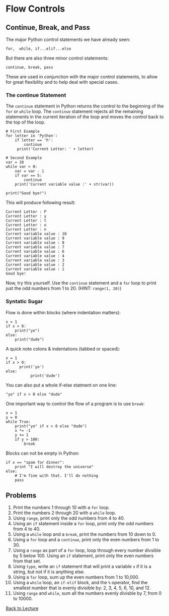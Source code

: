 # Flow Controls

## Continue, Break, and Pass

The major Python control statements we have already seen:

    for,  while, if...elif...else

But there are also three minor control statements:

    continue, break, pass

These are used in conjunction with the major control statements, to allow for great flexibility and to help deal with special cases.

### The continue Statement

The `continue` statement in Python returns the control to the beginning of the `for` or `while` loop. The `continue` statement rejects all the remaining statements in the current iteration of the loop and moves the control back to the top of the loop.

    # First Example
    for letter in 'Python':
        if letter == 'h':
            continue
         print('Current Letter: ' + letter)
    
    # Second Example
    var = 10
    while var > 0:              
        var = var - 1
        if var == 5:
            continue
        print('Current variable value :' + str(var))

    print("Good bye!")

This will produce following result:

    Current Letter : P
    Current Letter : y
    Current Letter : t
    Current Letter : o
    Current Letter : n
    Current variable value : 10
    Current variable value : 9
    Current variable value : 8
    Current variable value : 7
    Current variable value : 6
    Current variable value : 4
    Current variable value : 3
    Current variable value : 2
    Current variable value : 1
    Good bye!

Now, try this yourself. Use the `continue` statement and a `for` loop to print just the odd numbers from 1 to 20.  (HINT: `range(1, 20)`)


### Syntatic Sugar

Flow is done within blocks (where indentation matters):

    x = 1
    if x > 0:
        print("yo")
    else:
        print("dude")

A quick note colons & indentations (tabbed or spaced):

    x = 1
    if x > 0:
          print('yo')
    else:
               print('dude')

You can also put a whole if-else statment on one line:

    "yo" if x > 0 else "dude"

One important way to control the flow of a program is to use `break`:

    x = 1
    y = 0
    while True:
        print("yo" if x > 0 else "dude")
        x *= -1
        y += 1
        if y > 100:
            break

Blocks can not be empty in Python:

    if x == "spam for dinner":
        print "I will destroy the universe"
    else:
        # I'm fine with that. I'll do nothing
        pass

## Problems

 1. Print the numbers 1 through 10 with a `for` loop.
 2. Print the numbers 2 through 20 with a `while` loop.
 3. Using `range`, print only the odd numbers from 4 to 40.
 4. Using an `if` statement inside a `for` loop, print only the odd numbers from 4 to 40.
 5. Using a `while` loop and a `break`, print the numbers from 10 down to 0.
 6. Using a `for` loop and a `continue`, print only the even numbers from 1 to 30.
 7. Using a `range` as part of a `for` loop, loop through every number divsible by 5 below 100. Using an `if` statement, print only the even numbers from that set.
 8. Using `type`, write an `if` statement that will print a variable `x` if it is a string, but not if it is anything else.
 9. Using a `for` loop, sum up the even numbers from 1 to 10,000.
 10. Using a `while` loop, an `if-elif` block, and the `%` operator, find the smallest number that is evenly divisible by: 2, 3, 4, 5, 6, 10, and 12.
 11. Using `range` and `while`, sum all the numbers evenly divisble by 7, from 0 to 10000.


[Back to Lecture](lecture_01.5.md)
